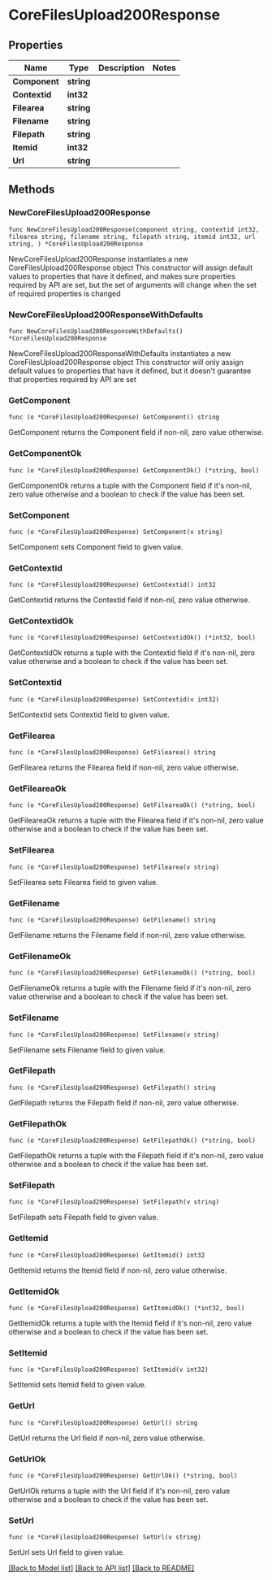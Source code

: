 # CoreFilesUpload200Response

## Properties

Name | Type | Description | Notes
------------ | ------------- | ------------- | -------------
**Component** | **string** |  | 
**Contextid** | **int32** |  | 
**Filearea** | **string** |  | 
**Filename** | **string** |  | 
**Filepath** | **string** |  | 
**Itemid** | **int32** |  | 
**Url** | **string** |  | 

## Methods

### NewCoreFilesUpload200Response

`func NewCoreFilesUpload200Response(component string, contextid int32, filearea string, filename string, filepath string, itemid int32, url string, ) *CoreFilesUpload200Response`

NewCoreFilesUpload200Response instantiates a new CoreFilesUpload200Response object
This constructor will assign default values to properties that have it defined,
and makes sure properties required by API are set, but the set of arguments
will change when the set of required properties is changed

### NewCoreFilesUpload200ResponseWithDefaults

`func NewCoreFilesUpload200ResponseWithDefaults() *CoreFilesUpload200Response`

NewCoreFilesUpload200ResponseWithDefaults instantiates a new CoreFilesUpload200Response object
This constructor will only assign default values to properties that have it defined,
but it doesn't guarantee that properties required by API are set

### GetComponent

`func (o *CoreFilesUpload200Response) GetComponent() string`

GetComponent returns the Component field if non-nil, zero value otherwise.

### GetComponentOk

`func (o *CoreFilesUpload200Response) GetComponentOk() (*string, bool)`

GetComponentOk returns a tuple with the Component field if it's non-nil, zero value otherwise
and a boolean to check if the value has been set.

### SetComponent

`func (o *CoreFilesUpload200Response) SetComponent(v string)`

SetComponent sets Component field to given value.


### GetContextid

`func (o *CoreFilesUpload200Response) GetContextid() int32`

GetContextid returns the Contextid field if non-nil, zero value otherwise.

### GetContextidOk

`func (o *CoreFilesUpload200Response) GetContextidOk() (*int32, bool)`

GetContextidOk returns a tuple with the Contextid field if it's non-nil, zero value otherwise
and a boolean to check if the value has been set.

### SetContextid

`func (o *CoreFilesUpload200Response) SetContextid(v int32)`

SetContextid sets Contextid field to given value.


### GetFilearea

`func (o *CoreFilesUpload200Response) GetFilearea() string`

GetFilearea returns the Filearea field if non-nil, zero value otherwise.

### GetFileareaOk

`func (o *CoreFilesUpload200Response) GetFileareaOk() (*string, bool)`

GetFileareaOk returns a tuple with the Filearea field if it's non-nil, zero value otherwise
and a boolean to check if the value has been set.

### SetFilearea

`func (o *CoreFilesUpload200Response) SetFilearea(v string)`

SetFilearea sets Filearea field to given value.


### GetFilename

`func (o *CoreFilesUpload200Response) GetFilename() string`

GetFilename returns the Filename field if non-nil, zero value otherwise.

### GetFilenameOk

`func (o *CoreFilesUpload200Response) GetFilenameOk() (*string, bool)`

GetFilenameOk returns a tuple with the Filename field if it's non-nil, zero value otherwise
and a boolean to check if the value has been set.

### SetFilename

`func (o *CoreFilesUpload200Response) SetFilename(v string)`

SetFilename sets Filename field to given value.


### GetFilepath

`func (o *CoreFilesUpload200Response) GetFilepath() string`

GetFilepath returns the Filepath field if non-nil, zero value otherwise.

### GetFilepathOk

`func (o *CoreFilesUpload200Response) GetFilepathOk() (*string, bool)`

GetFilepathOk returns a tuple with the Filepath field if it's non-nil, zero value otherwise
and a boolean to check if the value has been set.

### SetFilepath

`func (o *CoreFilesUpload200Response) SetFilepath(v string)`

SetFilepath sets Filepath field to given value.


### GetItemid

`func (o *CoreFilesUpload200Response) GetItemid() int32`

GetItemid returns the Itemid field if non-nil, zero value otherwise.

### GetItemidOk

`func (o *CoreFilesUpload200Response) GetItemidOk() (*int32, bool)`

GetItemidOk returns a tuple with the Itemid field if it's non-nil, zero value otherwise
and a boolean to check if the value has been set.

### SetItemid

`func (o *CoreFilesUpload200Response) SetItemid(v int32)`

SetItemid sets Itemid field to given value.


### GetUrl

`func (o *CoreFilesUpload200Response) GetUrl() string`

GetUrl returns the Url field if non-nil, zero value otherwise.

### GetUrlOk

`func (o *CoreFilesUpload200Response) GetUrlOk() (*string, bool)`

GetUrlOk returns a tuple with the Url field if it's non-nil, zero value otherwise
and a boolean to check if the value has been set.

### SetUrl

`func (o *CoreFilesUpload200Response) SetUrl(v string)`

SetUrl sets Url field to given value.



[[Back to Model list]](../README.md#documentation-for-models) [[Back to API list]](../README.md#documentation-for-api-endpoints) [[Back to README]](../README.md)


